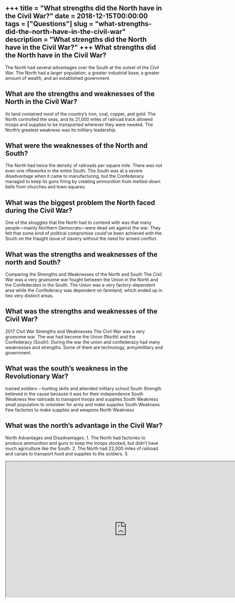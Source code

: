 +++
title = "What strengths did the North have in the Civil War?"
date = 2018-12-15T00:00:00
tags = ["Questions"]
slug = "what-strengths-did-the-north-have-in-the-civil-war"
description = "What strengths did the North have in the Civil War?"
+++
What strengths did the North have in the Civil War?
---------------------------------------------------

The North had several advantages over the South at the outset of the Civil War. The North had a larger population, a greater industrial base, a greater amount of wealth, and an established government.

What are the strengths and weaknesses of the North in the Civil War?
--------------------------------------------------------------------

Its land contained most of the country’s iron, coal, copper, and gold. The North controlled the seas, and its 21,000 miles of railroad track allowed troops and supplies to be transported wherever they were needed. The North’s greatest weakness was its military leadership.

What were the weaknesses of the North and South?
------------------------------------------------

The North had twice the density of railroads per square mile. There was not even one rifleworks in the entire South. The South was at a severe disadvantage when it came to manufacturing, but the Confederacy managed to keep its guns firing by creating ammunition from melted-down bells from churches and town squares.

What was the biggest problem the North faced during the Civil War?
------------------------------------------------------------------

One of the struggles that the North had to contend with was that many people—mainly Northern Democrats—were dead set against the war. They felt that some kind of political compromise could’ve been achieved with the South on the fraught issue of slavery without the need for armed conflict.

What was the strengths and weaknesses of the north and South?
-------------------------------------------------------------

Comparing the Strengths and Weaknesses of the North and South The Civil War was a very gruesome war fought between the Union in the North and the Confederates in the South. The Union was a very factory-dependent area while the Confederacy was dependent on farmland, which ended up in two very distinct areas.

What was the strengths and weaknesses of the Civil War?
-------------------------------------------------------

2017 Civil War Strengths and Weaknesses The Civil War was a very gruesome war. The war had become the Union (North) and the Confederacy (South). During the war the union and confederacy had many weaknesses and strengths. Some of them are technology, army/military and government.

What was the south’s weakness in the Revolutionary War?
-------------------------------------------------------

trained soldiers – hunting skills and attended military school South Strength believed in the cause because it was for their independence South Weakness few railroads to transport troops and supplies South Weakness small population to volunteer for army and make supplies South Weakness Few factories to make supplies and weapons North Weakness

What was the north’s advantage in the Civil War?
------------------------------------------------

North Advantages and Disadvantages. 1. The North had factories to produce ammunition and guns to keep the troops stocked, but didn’t have much agriculture like the South. 2. The North had 22,000 miles of railroad and canals to transport food and supplies to the soldiers. 3.

<iframe allow="accelerometer; autoplay; clipboard-write; encrypted-media; gyroscope; picture-in-picture" allowfullscreen="" class="__youtube_prefs__  epyt-is-override  no-lazyload" data-no-lazy="1" data-origheight="433" data-origwidth="770" data-skipgform_ajax_framebjll="" height="433" id="_ytid_73446" loading="lazy" src="https://www.youtube.com/embed/ax72M4ROHMs?enablejsapi=1&autoplay=0&cc_load_policy=0&cc_lang_pref=&iv_load_policy=1&loop=0&modestbranding=0&rel=1&fs=1&playsinline=0&autohide=2&theme=dark&color=red&controls=1&" title="YouTube player" width="770"></iframe>